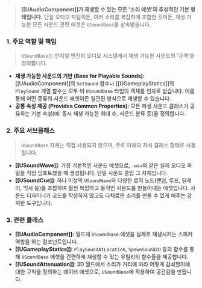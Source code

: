 > **[[UAudioComponent]]가 재생할 수 있는 모든 '소리 에셋'의 추상적인 기본 형태입니다.** 단일 오디오 파일이든, 여러 소리를 복잡하게 조합한 것이든, 재생 가능한 모든 사운드 관련 에셋은 `USoundBase`를 상속받습니다.

### **1. 주요 역할 및 책임**
> `USoundBase`는 언리얼 엔진의 오디오 시스템에서 재생 가능한 사운드의 '규격'을 정의합니다.
* **재생 가능한 사운드의 기반 (Base for Playable Sounds):**
    [[UAudioComponent]]의 `SetSound` 함수나 [[UGameplayStatics]]의 `PlaySound` 계열 함수는 모두 이 `USoundBase` 타입의 객체를 인자로 받습니다. 이를 통해 어떤 종류의 사운드 에셋이든 일관된 방식으로 재생할 수 있습니다.
* **공통 속성 제공 (Provides Common Properties):**
    모든 파생 사운드 클래스가 공유하는 기본 속성(예: 동시 재생 가능한 최대 수, 사운드 분류 등)을 정의합니다.

### **2. 주요 서브클래스**
> `USoundBase` 자체는 직접 사용되지 않으며, 주로 아래의 자식 클래스 형태로 사용됩니다.
* **[[USoundWave]]**: 
    가장 기본적인 사운드 에셋으로, `.wav`와 같은 실제 오디오 파일을 직접 임포트했을 때 생성됩니다. 단일 사운드 클립 그 자체입니다.
* **[[USoundCue]]**: 
    하나 이상의 `USoundWave`와 다양한 로직 노드(랜덤, 루프, 딜레이, 믹서 등)를 조합하여 훨씬 복잡하고 동적인 사운드를 만들어내는 에셋입니다. 사운드 디자이너가 코드를 작성하지 않고도 다채로운 소리를 만들 수 있게 해주는 강력한 도구입니다.

### **3. 관련 클래스**
* **[[UAudioComponent]]:**
    월드에 `USoundBase` 에셋을 실제로 재생시키는 스피커 역할을 하는 컴포넌트입니다.
* **[[UGameplayStatics]]:**
    `PlaySoundAtLocation`, `SpawnSound2D` 등의 함수를 통해 `USoundBase` 에셋을 간편하게 재생할 수 있는 유틸리티 함수들을 제공합니다.
* **[[USoundAttenuation]]**: 
    3D 월드에서 소리가 거리에 따라 어떻게 감쇠할지에 대한 규칙을 정의하는 데이터 애셋으로, `USoundBase`에 적용하여 공간감을 만듭니다.